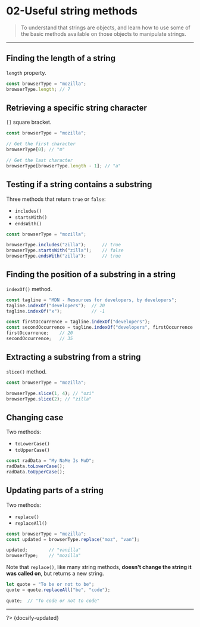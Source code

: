 # 02-Useful string methods

> To understand that strings are objects, and learn how to use some of the basic methods available on those objects to manipulate strings.

---

## Finding the length of a string

`length` property.

```js
const browserType = "mozilla";
browserType.length; // 7
```

## Retrieving a specific string character

`[]` square bracket.

```js
const browserType = "mozilla";

// Get the first character
browserType[0]; // "m"

// Get the last character
browserType[browserType.length - 1]; // "a"
```

## Testing if a string contains a substring

Three methods that return `true` or `false`:

- `includes()`
- `startsWith()`
- `endsWith()`

```js
const browserType = "mozilla";

browserType.includes("zilla");      // true
browserType.startsWith("zilla");    // false
browserType.endsWith("zilla");      // true
```

## Finding the position of a substring in a string

`indexOf()` method.

```js
const tagline = "MDN - Resources for developers, by developers";
tagline.indexOf("developers");  // 20
tagline.indexOf("x");           // -1

const firstOccurrence = tagline.indexOf("developers");
const secondOccurrence = tagline.indexOf("developers", firstOccurrence + 1);
firstOccurrence;    // 20
secondOccurrence;   // 35
```

## Extracting a substring from a string

`slice()` method.

```js
const browserType = "mozilla";

browserType.slice(1, 4); // "ozi"
browserType.slice(2); // "zilla"
```

## Changing case

Two methods:

- `toLowerCase()`
- `toUpperCase()`

```js
const radData = "My NaMe Is MuD";
radData.toLowerCase();
radData.toUpperCase();
```

## Updating parts of a string

Two methods:

- `replace()`
- `replaceAll()`

```js
const browserType = "mozilla";
const updated = browserType.replace("moz", "van");

updated;        // "vanilla"
browserType;    // "mozilla"
```

Note that `replace()`, like many string methods, **doesn't change the string it was called on**, but returns a new string.

```js
let quote = "To be or not to be";
quote = quote.replaceAll("be", "code");

quote;  // "To code or not to code"
```



---

?> {docsify-updated}
